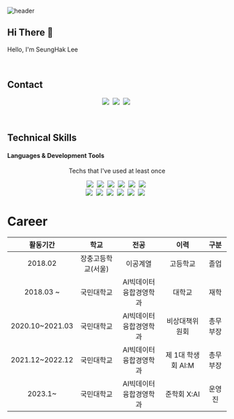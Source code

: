![header](https://capsule-render.vercel.app/api?type=waving&color=random&height=200&section=header&text=LEE%SEUNGHAK%20's%20GitHub&fontSize=60&animation=fadeIn)


## Hi There 👋
Hello, I'm SeungHak Lee

<br/>

## Contact
<p align="center">
  <a href="https://www.facebook.com/profile.php?id=100007883883793"><img src="https://img.shields.io/badge/Facebook-1877F2?style=flat-square&logo=Facebook&logoColor=white&link=https://www.facebook.com/profile.php?id=100007883883793"/></a>&nbsp
  <a href="https://www.instagram.com/lees_hak/"><img src="https://img.shields.io/badge/Instagram-E4405F?style=flat-square&logo=Instagram&logoColor=white&link=https://www.instagram.com/lees_hak/"/></a>&nbsp
  <a href="mailto:dltmdgkr95@gmail.com"><img src="https://img.shields.io/badge/Gmail-d14836?style=flat-square&logo=Gmail&logoColor=white&link=dltmdgkr95@gmail.com"/></a>&nbsp
</p>

<br/>


## Technical Skills 
#### Languages & Development Tools
<p align="center"> Techs that I've used at least once </p>

<p align="center">
  <img src="https://img.shields.io/badge/Python-3766AB?style=flat-square&logo=Python&logoColor=white"/></a>&nbsp 
  <img src="https://img.shields.io/badge/Java-007396?style=flat-square&logo=Java&logoColor=white"/></a>&nbsp
  <img src="https://img.shields.io/badge/Pytorch-EE4C2C?style=flat-square&logo=Pytorch&logoColor=white"/>&nbsp
  <img src="https://img.shields.io/badge/SQL-4479A1?style=flat-square&logo=MySQL&logoColor=white"/>&nbsp
  <img src="https://img.shields.io/badge/Qgis-589632?style=flat-square&logo=Qgis&logoColor=white"/></a>&nbsp 
  <img src="https://img.shields.io/badge/Excel-217346?style=flat-square&logo=Microsoft Excel&logoColor=white"/></a>&nbsp 
  <br>
  <img src="https://img.shields.io/badge/Jupyter-F37626?style=flat-square&logo=Jupyter&logoColor=white"/></a>&nbsp 
  <img src="https://img.shields.io/badge/Google Colab-F9AB00?style=flat-square&logo=Google Colab&logoColor=white"/></a>&nbsp 
  <img src="https://img.shields.io/badge/VSCode-007ACC?style=flat-square&logo=Visual Studio Code&logoColor=white"/></a>&nbsp 
  <img src="https://img.shields.io/badge/Git-F05032?style=flat-square&logo=Git&logoColor=white"/></a>&nbsp
  <img src="https://img.shields.io/badge/GitHub-181717?style=flat-square&logo=GitHub&logoColor=white"/></a>&nbsp 
  <img src="https://img.shields.io/badge/Slack-4A154B?style=flat-square&logo=Slack&logoColor=white"/> </a>&nbsp 
</p>

# Career
| 활동기간 | 학교 | 전공 | 이력 | 구분 |
| :------: | :------: | :------: | :------: | :------: |
| 2018.02 | 장충고등학교(서울) | 이공계열 | 고등학교 | 졸업 |
| 2018.03 ~ | 국민대학교 | AI빅데이터융합경영학과 | 대학교 | 재학 |
| 2020.10~2021.03 | 국민대학교 | AI빅데이터융합경영학과 | 비상대책위원회 | 총무부장 |
| 2021.12~2022.12 | 국민대학교 | AI빅데이터융합경영학과 | 제 1대 학생회 AI:M | 총무부장 |
| 2023.1~ | 국민대학교 | AI빅데이터융합경영학과 | 준학회 X:AI | 운영진 |
